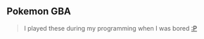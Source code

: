 ## Pokemon GBA
> I played these during my programming when I was bored  [:P](https://discord.gg/QcHQKYw2ex)
